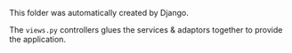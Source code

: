 This folder was automatically created by Django.

The `views.py` controllers glues the services & adaptors together to provide the application.